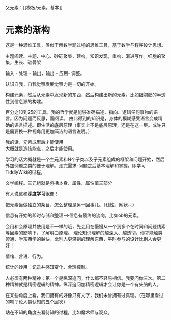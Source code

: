 父元素：[[模板/元素。基本]]


# 元素的渐构

这是一种思维工具，类似于解数学题过程的思维工具，基于数学与程序设计思想。

主题阅读、主题、中心、砂砾聚集，建构，知识发现，重构，渐进写作。细胞的聚集，生长、碳骨架

输入 - 处理 - 输出，输出 - 应用- 调整。

认识自我，自我觉察发展觉察力是一切的开始。

构建元素，然后从元素中发现新的东西，然后构建出新的元素。比如细胞膜的半透性到信息源的构建。

百分之10到25的工具。我的哲学就是能够准确描述、指向、逻辑任何事物的语言。因为问题而反思，而阅读。
由此得到的知识是，身体的模糊感受语言变成精确的语言描述。即生活的底层原理（事实上不是底层原理，还是在这一层。或许只是需要换一种视角用更加简洁的语言说明。）

我的话，元素成型后才能使用  
大概就是造技能点，之后才能使用。

学习的话大概就是一个主元素和N个子类以及子元素组成的框架和问题开始，然后外加例题之类的便于理解。走完需求-问题之后基本理解和掌握。即学习TiddlyWiki的过程。

文学编程。三元组就是包括本身、属性、属性值三部分

有人说这和**深度学习**很像！

把元素当做独立的条目，怎么整理是另一回事儿。（线性、网状、、）

信息有开始的即时存储和整理——>信息有最终的流向，比如ob的元素。


会用和会原理并使用是不一样的哦，先会用在慢慢从一个到多个在时间和问题线索等因素的影响下，了解明白原理。 
理论知识理解的越深入、越透彻，你才能触类旁通，学东西学的越快，比别人更深刻的理解东西，平时参与的设计比别人会更好！


情绪、言语、行为。

统计的妙用：记录并感知变化，合理控制。

人必须有两种精神：第一个是纵深追问，什么都不轻易相信。我要问你三次。第二种精神就是精密逻辑的精神。纵深追问加精密逻辑才会让你是一个有头脑的人。


在某些角度上看，我们拥有的好像只有文字，我们未曾拥有过真理。（在哪里看过的嘞？论人类认知的五个层次）

站在不知的角度去看待知的过程，比如魔术师与观众。